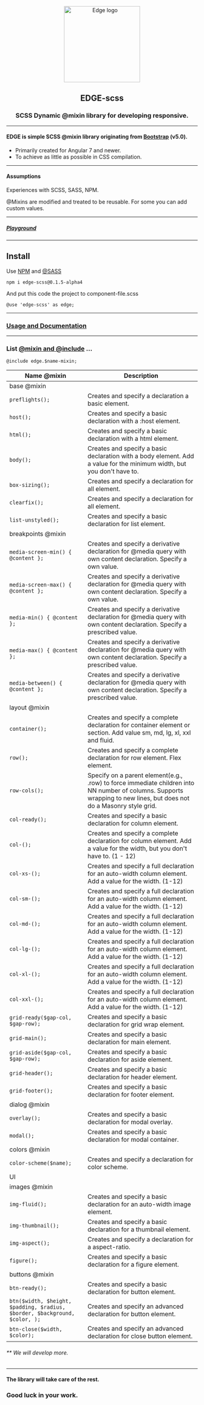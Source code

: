 <p align="center">
  <a href="https://github.com/mark-shark/edge-scss#readme">
    <img src="https://lh3.googleusercontent.com/aGuU3IVyGPI16_dc9fMKYD1KjnVVqmwc7p7PJ7uojdAP6C22BgtXrL3PCKHOfYqz_TOOZbAkqe5aaTorjzFzAqttivtbg_eNjsnJwSlRZEFIq7DgmU-IsaJSTCDkgWBM7StimwZZ1VfuDKKZGHBsEvQ5eHGZE-EwxxZ_bqiyEA1sbkJaFEJ03R210_tSR59xFCqlfT2wu1mPQLpHcUuwOJC3ehwko9kZbtJnk9r8spEv5qjFyIcjhhXV3_5MlPFLo6K8y0A1A0Xe1Ku4BvobYru1neprc3olgeEGKIdEJRdLCTjYnJwc2kRviLPmh2aJjsE_72K77x9AOmjjR5P8klrG4hXXCC-CtDJy7-SY-CAAPDsJHi4dbP7P9xWVcdQpGASpc3Uo6Fu24Wgm-OWv-J8mV6emz7PVqrhJKTETtNudx-qBmIDgKRugRk2FAudCuFbtNsasSodD1ZpQOJVmwdLJ2-GE-tCUnXjdwceM9gJLzygnYEcOeBPt1zAOaFB5yfoY2hQ2BV6PtWSIYdmJ9vp-t65MUuOZAfvhMT54tKLI9sELVmeykIqfLiGUDOPW0yaaluc5KSe0OwyKQttPTasp7xsNTVr7gWJLiiDAYuirwJk1iF1FWL4QgIWmglFqrdtWuqBxzh3VYnry6WXfEll_QmlXlPti4RQsDoISHHsAnx7olt9U7tKqzdP-pRXPmFonk2mICgsnKiHB29yCCS87UsAcqy_ENkNxqdslmeGXrkC7hiJcxkxcNwswFAbei0mOPsB0Tnge63bfI6SsLMK6qZy6-zYwYK6pnEu9reivBZZJNwIzBHlKQaygfjzs8Q7-y3RFv5YEkH4yRIyUse4RU3iLa4onu4Wn_B9l7ZbvEZ8wR2uKyhrq3xaWr7xcUfM_J2FL9VFBxcJ8up__gk_Uplg09r76Sl_QIu1Hc_Gs=s200-no?authuser=0" alt="Edge logo" width="200" height="200" title="Edge">
  </a>
</p>

<h2 align="center">EDGE-scss</h2>
<h3 align="center">SCSS Dynamic @mixin library for developing responsive.</h3>

---
#### EDGE is simple SCSS @mixin library originating from [Bootstrap](https://getbootstrap.com/) (v5.0).
- Primarily created for Angular 7 and newer. 
- To achieve as little as possible in CSS compilation.

---
#### Assumptions 
Experiences with SCSS, SASS, NPM.

@Mixins are modified and treated to be reusable. For some you can add custom values.

---
##### [Playground](https://stackblitz.com/edit/angular-ivy-cdlzyj?file=src/app/app.component.scss)

---
## Install

Use [NPM](https://www.npmjs.com/) and [@SASS](https://sass-lang.com/) 

    npm i edge-scss@0.1.5-alpha4

And put this code the project to component-file.scss

    @use 'edge-scss' as edge;

---
### [Usage and Documentation](https://github.com/mark-shark/edge-scss/blob/main/Documentation.md)

---

### List [@mixin and @include](https://sass-lang.com/documentation/at-rules/mixin) ...

    @include edge.$name-mixin;
        
| Name @mixin                                                                | Description                                                                                                                                                          |
|----------------------------------------------------------------------------|----------------------------------------------------------------------------------------------------------------------------------------------------------------------|
| base @mixin                                                                |                                                                                                                                                                      |
| `preflights();`                                                            | Creates and specify a declaration a basic element.                                                                                                                   |
| `host();`                                                                  | Creates and specify a basic declaration with a :host element.                                                                                                        |
| `html();`                                                                  | Creates and specify a basic declaration with a html element.                                                                                                         |
| `body();`                                                                  | Creates and specify a basic declaration with a body element. Add a value for the minimum width, but you don't have to.                                               |
| `box-sizing();`                                                            | Creates and specify a declaration for all element.                                                                                                                   |
| `clearfix();`                                                              | Creates and specify a declaration for all element.                                                                                                                   |
| `list-unstyled();`                                                         | Creates and specify a basic declaration for list element.                                                                                                            |
| breakpoints @mixin                                                         |                                                                                                                                                                      |
| `media-screen-min() { @content };`                                         | Creates and specify a derivative declaration for @media query with own content declaration. Specify a own value.                                                     |
| `media-screen-max() { @content };`                                         | Creates and specify a derivative declaration for @media query with own content declaration. Specify a own value.                                                     |
| `media-min() { @content };`                                                | Creates and specify a derivative declaration for @media query with own content declaration. Specify a prescribed value.                                              |
| `media-max() { @content };`                                                | Creates and specify a derivative declaration for @media query with own content declaration. Specify a prescribed value.                                              |
| `media-between() { @content };`                                            | Creates and specify a derivative declaration for @media query with own content declaration. Specify a prescribed value.                                              |
| layout @mixin                                                              |                                                                                                                                                                      |
| `container();`                                                             | Creates and specify a complete declaration for container element or section. Add value sm, md, lg, xl, xxl and fluid.                                                |
| `row();`                                                                   | Creates and specify a complete declaration for row element. Flex element.                                                                                            |
| `row-cols();`                                                              | Specify on a parent element(e.g., .row) to force immediate children into NN number of columns. Supports wrapping to new lines, but does not do a Masonry style grid. |
| `col-ready();`                                                             | Creates and specify a basic declaration for column element.                                                                                                          |
| `col-();`                                                                  | Creates and specify a complete declaration for column element. Add a value for the width, but you don't have to. (1 - 12)                                            |
| `col-xs-();`                                                               | Creates and specify a full declaration for an auto-width column element. Add a value for the width. (1-12)                                                           |
| `col-sm-();`                                                               | Creates and specify a full declaration for an auto-width column element. Add a value for the width. (1-12)                                                           |
| `col-md-();`                                                               | Creates and specify a full declaration for an auto-width column element. Add a value for the width. (1-12)                                                           |
| `col-lg-();`                                                               | Creates and specify a full declaration for an auto-width column element. Add a value for the width. (1-12)                                                           |
| `col-xl-();`                                                               | Creates and specify a full declaration for an auto-width column element. Add a value for the width. (1-12)                                                           |
| `col-xxl-();`                                                              | Creates and specify a full declaration for an auto-width column element. Add a value for the width. (1-12)                                                           |                                                                                                                                                                                                                                                                                                                                  |
| `grid-ready($gap-col, $gap-row);`                                          | Creates and specify a basic declaration for grid wrap element.                                                                                                       |
| `grid-main();`                                                             | Creates and specify a basic declaration for main element.                                                                                                            |
| `grid-aside($gap-col, $gap-row);`                                          | Creates and specify a basic declaration for aside element.                                                                                                           |
| `grid-header();`                                                           | Creates and specify a basic declaration for header element.                                                                                                          |
| `grid-footer();`                                                           | Creates and specify a basic declaration for footer element.                                                                                                          |
| dialog @mixin                                                              |                                                                                                                                                                      |
| `overlay();`                                                               | Creates and specify a basic declaration for modal overlay.                                                                                                           |
| `modal();`                                                                 | Creates and specify a basic declaration for modal container.                                                                                                         |
| colors @mixin                                                              |                                                                                                                                                                      |
| `color-scheme($name);`                                                     | Creates and specify a declaration for color scheme.                                                                                                                  |
| UI                                                                         |                                                                                                                                                                      |
| images @mixin                                                              |                                                                                                                                                                      |
| `img-fluid();`                                                             | Creates and specify a basic declaration for an auto-width image element.                                                                                             |
| `img-thumbnail();`                                                         | Creates and specify a basic declaration for a thumbnail element.                                                                                                     |
| `img-aspect();`                                                            | Creates and specify a declaration for a aspect-ratio.                                                                                                                |
| `figure();`                                                                | Creates and specify a basic declaration for a figure element.                                                                                                        |
| buttons @mixin                                                             |                                                                                                                                                                      |
| `btn-ready();`                                                             | Creates and specify a basic declaration for button element.                                                                                                          |
| `btn($width, $height, $padding, $radius, $border, $background, $color, );` | Creates and specify an advanced declaration for button element.                                                                                                      |
| `btn-close($width, $color);`                                               | Creates and specify an advanced declaration for close button element.                                                                                                |


###### ** We will develop more.

---
#### The library will take care of the rest.
### Good luck in your work.
